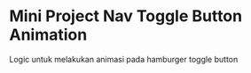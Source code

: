 # Mini Project Nav Toggle Button Animation

Logic untuk melakukan animasi pada hamburger toggle button
